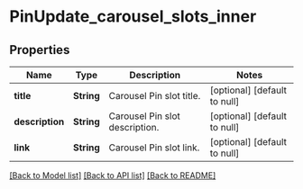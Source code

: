 # PinUpdate_carousel_slots_inner
## Properties

| Name | Type | Description | Notes |
|------------ | ------------- | ------------- | -------------|
| **title** | **String** | Carousel Pin slot title. | [optional] [default to null] |
| **description** | **String** | Carousel Pin slot description. | [optional] [default to null] |
| **link** | **String** | Carousel Pin slot link. | [optional] [default to null] |

[[Back to Model list]](../README.md#documentation-for-models) [[Back to API list]](../README.md#documentation-for-api-endpoints) [[Back to README]](../README.md)

